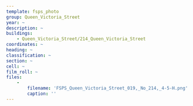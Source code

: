 ```yaml
---
template: fsps_photo
group: Queen_Victoria_Street
year: ~
description: ~
buildings:
    - Queen_Victoria_Street/214_Queen_Victoria_Street
coordinates: ~
heading: ~
classification: ~
section: ~
cell: ~
film_roll: ~
files:
    -
        filename: 'FSPS_Queen_Victoria_Street_019,_No_214,_4-5-H.png'
        caption: ''
---
```

